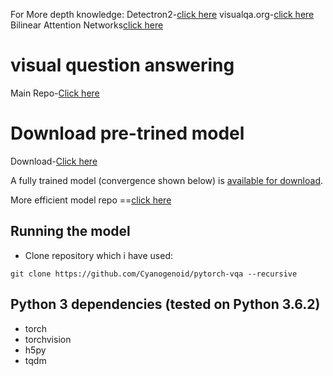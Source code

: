 
For More depth knowledge:
Detectron2-[click here](https://github.com/facebookresearch/detectron2)
visualqa.org-[click here](http://vqa.cloudcv.org/)
Bilinear Attention Networks[click here](https://github.com/Cyanogenoid/vqa-counting)

# visual question answering

Main Repo-[Click here](https://github.com/Cyanogenoid)

# Download pre-trined model
Download-[Click here](https://github.com/Cyanogenoid/pytorch-vqa/releases/download/v1.0/2017-08-04_00.55.19.pth)

A fully trained model (convergence shown below) is [available for download][5].

More efficient model repo ==[click here](https://github.com/Cyanogenoid/vqa-counting) 


## Running the model

- Clone repository which i have used:
```
git clone https://github.com/Cyanogenoid/pytorch-vqa --recursive
```

## Python 3 dependencies (tested on Python 3.6.2)

- torch
- torchvision
- h5py
- tqdm



[0]: https://arxiv.org/abs/1704.03162
[1]: https://github.com/pytorch/pytorch
[2]: http://visualqa.org/
[3]: https://github.com/ruotianluo/pytorch-resnet
[4]: http://visualqa.org/vqa_v1_download.html
[5]: https://github.com/Cyanogenoid/pytorch-vqa/releases

